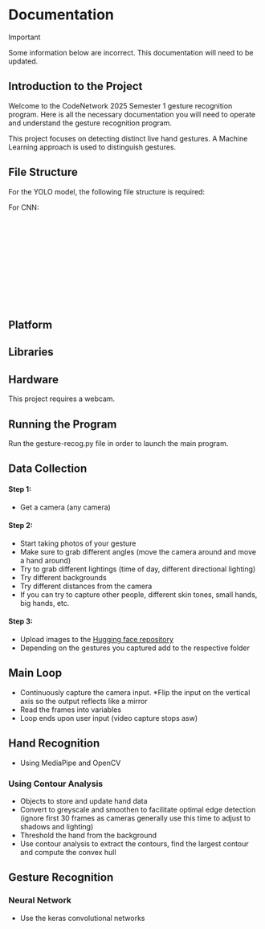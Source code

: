 # Documentation

> [!IMPORTANT]
> Some information below are incorrect. This documentation will need to be updated.

## Introduction to the Project

Welcome to the CodeNetwork 2025 Semester 1 gesture recognition program. Here is all the necessary documentation you will need to operate and understand the gesture recognition program.

This project focuses on detecting distinct live hand gestures. A Machine Learning approach is used to distinguish gestures.

## File Structure

For the YOLO model, the following file structure is required:

For CNN:

<br><br><br><br><br><br><br><br><br><br>

## Platform

## Libraries

## Hardware

This project requires a webcam.

## Running the Program

Run the gesture-recog.py file in order to launch the main program.

## Data Collection

#### Step 1:
- Get a camera (any camera)
#### Step 2:
- Start taking photos of your gesture
- Make sure to grab different angles (move the camera around and move a hand around)
- Try to grab different lightings (time of day, different directional lighting)
- Try different backgrounds
- Try different distances from the camera
- If you can try to capture other people, different skin tones, small hands, big hands, etc.
#### Step 3:
- Upload images to the [Hugging face repository](https://huggingface.co/datasets/CNGR/CN_Gesture_Recognition/tree/main)
- Depending on the gestures you captured add to the respective folder


## Main Loop

* Continuously capture the camera input. *Flip the input on the vertical axis so the output reflects like a mirror
* Read the frames into variables
* Loop ends upon user input (video capture stops asw)

## Hand Recognition

* Using MediaPipe and OpenCV
  
### Using Contour Analysis

* Objects to store and update hand data
* Convert to greyscale and smoothen to facilitate optimal edge detection (ignore first 30 frames as cameras generally use this time to adjust to shadows and lighting)
* Threshold the hand from the background
* Use contour analysis to extract the contours, find the largest contour and compute the convex hull
  
## Gesture Recognition

### Neural Network

* Use the keras convolutional networks
